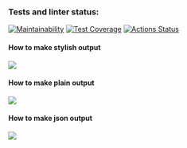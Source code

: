 ### Tests and linter status:
[![Maintainability](https://api.codeclimate.com/v1/badges/a99a88d28ad37a79dbf6/maintainability)](https://codeclimate.com/github/BasedOnEvidence/python-project-lvl2/maintainability)
[![Test Coverage](https://api.codeclimate.com/v1/badges/0661241bea6568f7bb43/test_coverage)](https://codeclimate.com/github/BasedOnEvidence/python-project-lvl2/test_coverage)
[![Actions Status](https://github.com/BasedOnEvidence/python-project-lvl2/workflows/PythonCI/badge.svg)](https://github.com/BasedOnEvidence/python-project-lvl2/actions)

<h4>How to make stylish output</h4>
<p>
<a href="https://asciinema.org/a/ZjCKnwYq632JADN6rpjcnI5DL" target="_blank"><img src="https://asciinema.org/a/ZjCKnwYq632JADN6rpjcnI5DL.svg" /></a>
</p>

<h4>How to make plain output</h4>
<p>
<a href="https://asciinema.org/a/6Vv4W2yfO3GsjbsnSXM4PZ57z" target="_blank"><img src="https://asciinema.org/a/6Vv4W2yfO3GsjbsnSXM4PZ57z.svg" /></a>
</p>

<h4>How to make json output</h4>
<p>
<a href="https://asciinema.org/a/iMEIB4QQeHbNiIX1u5suX5MH5" target="_blank"><img src="https://asciinema.org/a/iMEIB4QQeHbNiIX1u5suX5MH5.svg" /></a>
</p>
